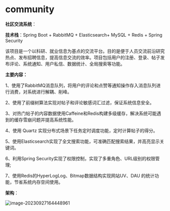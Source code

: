 # community
**社区交流系统**：

**技术栈**：Spring Boot + RabbitMQ + Elasticsearch+ MySQL + Redis + Spring Security

该项目是一个以科研、就业信息为基点的交流平台。目的是便于人员交流前沿研究热点、发布招聘信息，提高信息交流的效率。项目包括用户的注册、登录、帖子发布评论、系统通知、用户私信、数据统计、全局搜索等功能。

**主要内容：**

1、使用了RabbitMQ消息队列，将用户的评论和点赞等通知操作存入消息队列进行消费，对系统进行解耦、削峰。

2、使用了前缀树算法实现对帖子和评论敏感词汇过滤，保证系统信息安全。

3、对热门帖子的内容数据使用Caffeine和Redis构建多级缓存，解决系统可能遇到的缓存雪崩问题并提高系统性能。

4、使用 Quartz 实现分布式场景下任务定时调度功能，定时计算帖子的得分。

5、使用Elasticsearch实现了全文搜索功能，可准确匹配搜索结果，并高亮显示关键词。

6、利用Spring Security实现了权限控制，实现了多重角色、URL级别的权限管理;

7、使用Redis的HyperLogLog、Bitmap数据结构实现网站UV、DAU 的统计功能，节省系统内存空间使用。

**架构**：

![image-20230927164448961](https://blog-itsyx.oss-cn-hangzhou.aliyuncs.com/image-20230927164448961.png)
